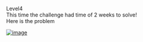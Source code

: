 Level4  
This time the challenge had time of 2 weeks to solve!  
Here is the problem  

<a href="https://ibb.co/MNryzgq"><img src="https://i.ibb.co/Yjm45Nv/image.png" alt="image" border="0"></a>


